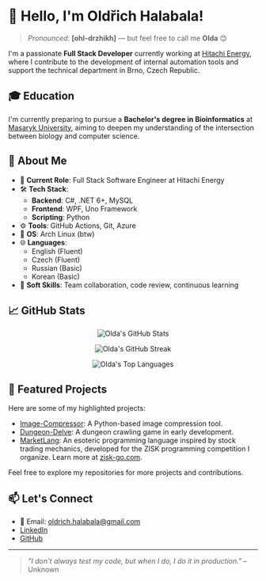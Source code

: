 # 👋 Hello, I'm Oldřich Halabala!

> *Pronounced*: **[ohl-drzhikh]** — but feel free to call me **Olda** 😊

I'm a passionate **Full Stack Developer** currently working at [Hitachi Energy](https://www.hitachienergy.com/), where I contribute to the development of internal automation tools and support the technical department in Brno, Czech Republic.

## 🎓 Education

I'm currently preparing to pursue a **Bachelor's degree in Bioinformatics** at [Masaryk University](https://www.muni.cz), aiming to deepen my understanding of the intersection between biology and computer science.

## 🧠 About Me

- 💼 **Current Role**: Full Stack Software Engineer at Hitachi Energy
- 🛠️ **Tech Stack**:
  - **Backend**: C#, .NET 6+, MySQL
  - **Frontend**: WPF, Uno Framework
  - **Scripting**: Python
- ⚙️ **Tools**: GitHub Actions, Git, Azure
- 🐧 **OS**: Arch Linux (btw)
- 🌐 **Languages**:
  - English (Fluent)
  - Czech (Fluent)
  - Russian (Basic)
  - Korean (Basic)
- 🤝 **Soft Skills**: Team collaboration, code review, continuous learning

## 📈 GitHub Stats

<div align="center">

![Olda's GitHub Stats](https://github-readme-stats.vercel.app/api?username=Olda-Hal&show_icons=true&theme=radical)

</div>
<div align="center">

![Olda's GitHub Streak](https://github-readme-streak-stats.herokuapp.com/?user=Olda-Hal&theme=radical)

</div>
<div align="center">

![Olda's Top Languages](https://github-readme-stats.vercel.app/api/top-langs/?username=Olda-Hal&layout=compact&theme=radical)

</div>

## 🚀 Featured Projects

Here are some of my highlighted projects:

- [Image-Compressor](https://github.com/Olda-Hal/Image-Compressor): A Python-based image compression tool.
- [Dungeon-Delve](https://github.com/Olda-Hal/Dungeon-Delve): A dungeon crawling game in early development.
- [MarketLang](https://github.com/Olda-Hal/MarketLang): An esoteric programming language inspired by stock trading mechanics, developed for the ZISK programming competition I organize. Learn more at [zisk-go.com](https://zisk-go.com).

Feel free to explore my repositories for more projects and contributions.

## 📫 Let's Connect

- 📧 Email: [oldrich.halabala@gmail.com](mailto:oldrich.halabala@gmail.com)
- [LinkedIn](https://www.linkedin.com/in/old%C5%99ich-halabala-771855256/)
- [GitHub](https://github.com/Olda-Hal)

---

> <!--QUOTE_START-->
> *"I don’t always test my code, but when I do, I do it in production."* – Unknown
> <!--QUOTE_END-->

